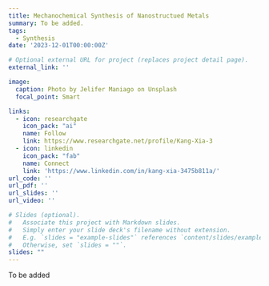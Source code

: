 ```yaml
---
title: Mechanochemical Synthesis of Nanostructued Metals
summary: To be added.
tags:
  - Synthesis
date: '2023-12-01T00:00:00Z'

# Optional external URL for project (replaces project detail page).
external_link: ''

image:
  caption: Photo by Jelifer Maniago on Unsplash
  focal_point: Smart

links:
  - icon: researchgate
    icon_pack: "ai"
    name: Follow
    link: https://www.researchgate.net/profile/Kang-Xia-3
  - icon: linkedin
    icon_pack: "fab"
    name: Connect
    link: 'https://www.linkedin.com/in/kang-xia-3475b811a/'
url_code: ''
url_pdf: ''
url_slides: ''
url_video: ''

# Slides (optional).
#   Associate this project with Markdown slides.
#   Simply enter your slide deck's filename without extension.
#   E.g. `slides = "example-slides"` references `content/slides/example-slides.md`.
#   Otherwise, set `slides = ""`.
slides: ""
---
```


To be added
